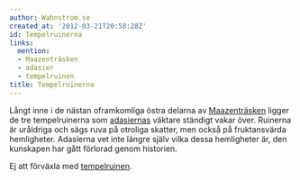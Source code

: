 ```yaml
---
author: Wahnstrom.se
created_at: '2012-03-21T20:58:28Z'
id: Tempelruinerna
links:
  mention:
  - Maazenträsken
  - adasier
  - tempelruinen
title: Tempelruinerna
---
```


Långt inne i de nästan oframkomliga östra delarna av [Maazenträsken] ligger de tre tempelruinerna
som [adasiernas] väktare ständigt vakar över. Ruinerna är uråldriga och sägs ruva på otroliga
skatter, men också på fruktansvärda hemligheter. Adasierna vet inte längre själv vilka dessa
hemligheter är, den kunskapen har gått förlorad genom historien.

Ej att förväxla med [tempelruinen].

  [Maazenträsken]: Maazenträsken
  [adasiernas]: adasier
  [tempelruinen]: tempelruinen